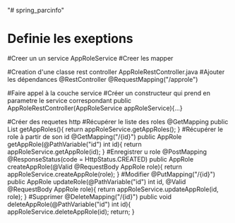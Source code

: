 "# spring_parcinfo" 
# Definie les exeptions
#Creer un un service AppRoleService
#Creer les mapper

#Creation d'une classe rest controller AppRoleRestController.java
#Ajouter les dépendances
@RestController
@RequestMapping("/approle")

#Faire appel à la couche service
#Créer un constructeur qui prend en parametre le service correspondant
 public AppRoleRestController(AppRoleService appRoleService){...}

#Créer des requetes http
#Récupérer le liste des roles
@GetMapping
  public List<AppRole> getAppRoles(){
        return appRoleService.getAppRoles();
    }
#Récupérer le role à partir de son id
 @GetMapping("/{id}")
    public AppRole getAppRole(@PathVariable("id") int id){
        return appRoleService.getAppRole(id);
    }
#Enregistrer u role
 @PostMapping
    @ResponseStatus(code = HttpStatus.CREATED)
    public AppRole createAppRole(@Valid @RequestBody AppRole role){
        return appRoleService.createAppRole(role);
    }
#Modifier
 @PutMapping("/{id}")
    public AppRole updateRole(@PathVariable("id") int id, @Valid @RequestBody AppRole role){
        return appRoleService.updateAppRole(id, role);
    }
#Supprimer
 @DeleteMapping("/{id}")
    public void deleteAppRole(@PathVariable("id") int id){
        appRoleService.deleteAppRole(id);
        return;
    }

